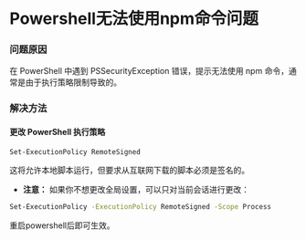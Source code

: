 # Powershell无法使用npm命令问题
### 问题原因
在 PowerShell 中遇到 PSSecurityException 错误，提示无法使用 npm 命令，通常是由于执行策略限制导致的。

### 解决方法
#### 更改 PowerShell 执行策略
```sh
Set-ExecutionPolicy RemoteSigned
```
这将允许本地脚本运行，但要求从互联网下载的脚本必须是签名的。

- **注意：** 如果你不想更改全局设置，可以只对当前会话进行更改：

```sh
Set-ExecutionPolicy -ExecutionPolicy RemoteSigned -Scope Process
```
重启powershell后即可生效。